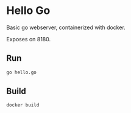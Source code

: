 # Hello Go

Basic go webserver, containerized with docker.

Exposes on 8180.

## Run

```sh
go hello.go
```


## Build

```sh
docker build
```